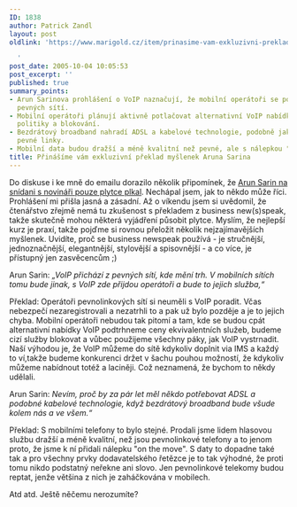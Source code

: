 ```yaml
---
ID: 1838
author: Patrick Zandl
layout: post
oldlink: 'https://www.marigold.cz/item/prinasime-vam-exkluzivni-preklad-myslenek-aruna-sarina

  '
post_date: 2005-10-04 10:05:53
post_excerpt: ''
published: true
summary_points:
- Arun Sarinova prohlášení o VoIP naznačují, že mobilní operátoři se poučí z chyb
  pevných sítí.
- Mobilní operátoři plánují aktivně potlačovat alternativní VoIP nabídky pomocí cenové
  politiky a blokování.
- Bezdrátový broadband nahradí ADSL a kabelové technologie, podobně jako mobily nahradily
  pevné linky.
- Mobilní data budou dražší a méně kvalitní než pevné, ale s nálepkou "on the move".
title: Přinášíme vám exkluzivní překlad myšlenek Aruna Sarina
---
```


<p>Do diskuse i ke mně do emailu dorazilo několik připomínek, že <a href="http://www.mobilring.cz/component/option,com_mbr_content/task,view/id,228/category,operatori/">Arun Sarin na snídani s novináři pouze plytce plkal</a>. Nechápal jsem, jak to někdo může říci. Prohlášení mi přišla jasná a zásadní. Až o víkendu jsem si uvědomil, že čtenářstvo zřejmě nemá tu zkušenost s překladem z business new(s)speak, takže skutečně mohou některá vyjádření působit plytce. Myslím, že nejlepší kurz je praxí, takže pojďme si rovnou přeložit několik nejzajímavějších myšlenek. Uvidíte, proč se business newspeak používá - je stručnější, jednoznačnější, elegantnější, stylovější a spisovnější - a co více, je přístupný jen zasvěcencům ;)</p>

<p>Arun Sarin: <i>„VoIP přichází z pevných sítí, kde mění trh. V mobilních sítích tomu bude jinak, s VoIP zde přijdou operátoři a bude to jejich služba,“</i></p>

<p>Překlad: Operátoři pevnolinkových sítí si neuměli s VoIP poradit. Včas nebezpečí nezaregistrovali a nezatrhli to a pak už bylo pozděje a je to jejich chyba. Mobilní operátoři nebudou tak pitomí a tam, kde se budou cpát alternativní nabídky VoIP podtrhneme ceny ekvivalentních služeb, budeme cizí služby blokovat a vůbec použijeme všechny páky, jak VoIP vystrnadit. Naší výhodou je, že VoIP můžeme do sítě kdykoliv doplnit via IMS a každý to ví,takže budeme konkurenci držet v šachu pouhou možností, že kdykoliv můžeme nabídnout totéž a laciněji. Což neznamená, že bychom to někdy udělali. </p>

<p>Arun Sarin: <i>Nevím, proč by za pár let měl někdo potřebovat ADSL a podobné kabelové technologie, když bezdrátový broadband bude všude kolem nás a ve všem.“</i></p>

<p>Překlad: S mobilními telefony to bylo stejné. Prodali jsme lidem hlasovou službu dražší a méně kvalitní, než jsou pevnolinkové telefony a to jenom proto, že jsme k ní přidali nálepku "on the move". S daty to dopadne také tak a pro všechny prvky dodavatelského řetězce je to tak výhodné, že proti tomu nikdo podstatný neřekne ani slovo. Jen pevnolinkové telekomy budou reptat, jenže většina z nich je zaháčkována v mobilech. </p>

<p>Atd atd. Ještě něčemu nerozumíte?
</p>